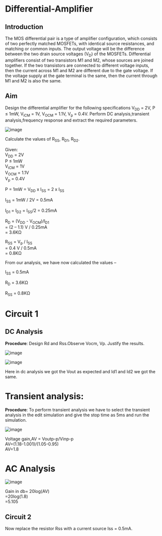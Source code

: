# Differential-Amplifier
## Introduction
The MOS differential pair is a type of amplifier configuration, which consists of two perfectly matched MOSFETs, with identical source resistances, and matching or common inputs. The output voltage will be
the difference between the two drain source voltages (V<sub>D</sub>) of the MOSFETs. Differential amplifiers consist of two transistors M1 and M2, whose sources are joined together. If the two transistors are connected to different voltage inputs, then the current across M1 and M2 are different due to the gate voltage. If the voltage supply at the gate terminal is the same, then the current through M1 and M2 is also the same. 

## Aim
Design the differential amplifier for the following specifications V<sub>DD</sub> = 2V, P ≤ 1mW, V<sub>iCM</sub> = 1V, V<sub>OCM</sub> = 1.1V, V<sub>p</sub> = 0.4V. Perform DC analysis,transient analysis,frequency response and extract the required parameters.

![image](https://github.com/user-attachments/assets/15cf072c-61f5-47d6-b563-518b3e7d5514)

Calculate the values of R<sub>SS</sub>, R<sub>D1</sub>, R<sub>D2</sub>.

Given:<br>
V<sub>DD</sub> = 2V<br>
P ≤ 1mW<br>
V<sub>iCM</sub> = 1V<br>
V<sub>OCM</sub> = 1.1V<br>
V<sub>p</sub> = 0.4V<br>

P = 1mW = V<sub>DD</sub> x I<sub>SS</sub> = 2 x I<sub>SS</sub>

I<sub>SS</sub> = 1mW / 2V = 0.5mA

I<sub>D1</sub> = I<sub>D2</sub> = I<sub>SS</sub>/2 = 0.25mA

R<sub>D</sub> = (V<sub>DD</sub> - V<sub>OCM</sub>)/I<sub>D1</sub><br>
              = (2 – 1.1) V / 0.25mA<br>
              = 3.6KΩ<br> 

R<sub>SS</sub> = V<sub>p</sub> / I<sub>SS</sub><br>
               = 0.4 V / 0.5mA <br>
               = 0.8KΩ<br>


From our analysis, we have now calculated the values –

I<sub>SS</sub> = 0.5mA

R<sub>D</sub> = 3.6KΩ

R<sub>SS</sub> = 0.8KΩ

# Circuit 1
## DC Analysis
**Procedure**: Design Rd and Rss.Observe Vocm, Vp. Justify the results.

![image](https://github.com/user-attachments/assets/4603418b-2566-4f86-9473-f3cc7dc191ad)

![image](https://github.com/user-attachments/assets/bd3603d0-497a-48cd-ad19-b8d21a9cf21c)

Here in dc analysis we got the Vout as expected and Id1 and Id2 we got the same.

# Transient analysis:
**Procedure**: To perform transient analysis we have to select the transient analysis in the edit simulation and give the stop time as 5ms and run the simulation.

![image](https://github.com/user-attachments/assets/62374293-9027-430f-a04b-873ba4105f77)

Voltage gain,AV = Voutp-p/Vinp-p<br>
AV=(1.18-1.001)/(1.05-0.95)<br>
AV=1.8<br>

# AC Analysis

![image](https://github.com/user-attachments/assets/0159c8b4-148e-4732-80aa-c24c11c39a42)

Gain in db= 20log(AV)<br>
         =20log(1.8)<br>
         =5.105<br>

## Circuit 2 
Now replace the resistor Rss with a current source Iss = 0.5mA.











